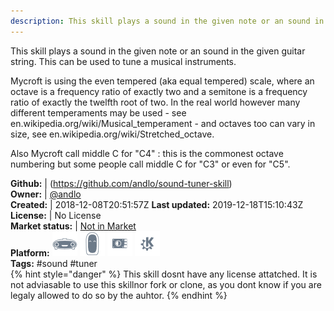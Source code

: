 ```yaml
---
description: This skill plays a sound in the given note or an sound in the given guitar string
---
```

This skill plays a sound in the given note or an sound in the given guitar string.
This can be used to tune a musical instruments.

Mycroft is using the even tempered (aka equal tempered) scale, where an octave is a
frequency ratio of exactly two and a semitone is a frequency ratio of exactly the
twelfth root of two. In the real world however many different temperaments may be
used - see en.wikipedia.org/wiki/Musical_temperament - and octaves too can vary in
size, see  en.wikipedia.org/wiki/Stretched_octave.

Also Mycroft call middle C for "C4" : this is the commonest octave numbering but some
people call middle C for "C3" or even for "C5".

**Github:** | (https://github.com/andlo/sound-tuner-skill)  
**Owner:** | [@andlo](https://github.com/andlo)  
**Created:** | 2018-12-08T20:51:57Z  **Last updated:** 2019-12-18T15:10:43Z  
**License:** | No License  
**Market status:** | [Not in Market](https://market.mycroft.ai/skill/)  
**Platform:**   ![](.gitbook/assets/mark-1-icon.png)  ![](.gitbook/assets/mark-2-icon.png)  ![](.gitbook/assets/picroft-icon.png)  ![](.gitbook/assets/kde.png)   
**Tags:** \#sound \#tuner   
{% hint style="danger" %}
This skill dosnt have any license attatched. It is not adviasable to use this skillnor fork or clone, as you dont know if you are legaly allowed to do so by the auhtor.
{% endhint %}
